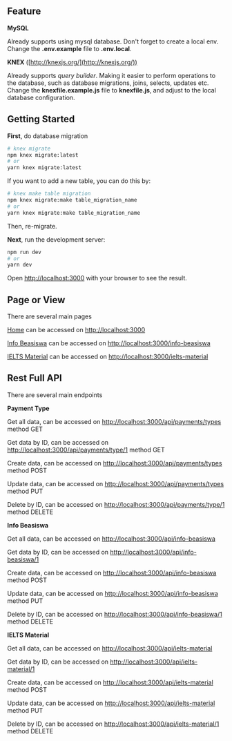 ## Feature

**MySQL**

Already supports using mysql database. Don't forget to create a local env. Change the **.env.example** file to **.env.local**.

**KNEX** ([http://knexjs.org/](http://knexjs.org/))

Already supports *query builder*. Making it easier to perform operations to the database, such as database migrations, joins, selects, updates etc. Change the **knexfile.example.js** file to **knexfile.js**, and adjust to the local database configuration.

## Getting Started

**First**, do database migration
```bash
# knex migrate
npm knex migrate:latest
# or
yarn knex migrate:latest
```

If you want to add a new table, you can do this by:
```bash
# knex make table migration
npm knex migrate:make table_migration_name
# or
yarn knex migrate:make table_migration_name
```

Then, re-migrate.

**Next**, run the development server:

```bash
npm run dev
# or
yarn dev
```

Open [http://localhost:3000](http://localhost:3000) with your browser to see the result.

## Page or View

There are several main pages

[Home](http://localhost:3000) can be accessed on [http://localhost:3000](http://localhost:3000)

[Info Beasiswa](http://localhost:3000/info-beasiswa) can be accessed on [http://localhost:3000/info-beasiswa](http://localhost:3000/info-beasiswa)

[IELTS Material](http://localhost:3000/ielts-material) can be accessed on [http://localhost:3000/ielts-material](http://localhost:3000/ielts-material)

## Rest Full API

There are several main endpoints

**Payment Type**

Get all data, can be accessed on [http://localhost:3000/api/payments/types](http://localhost:3000/api/payments/types) method GET

Get data by ID, can be accessed on [http://localhost:3000/api/payments/type/1](http://localhost:3000/api/payments/type/1) method GET

Create data, can be accessed on [http://localhost:3000/api/payments/types](http://localhost:3000/api/payments/types) method POST

Update data, can be accessed on [http://localhost:3000/api/payments/types](http://localhost:3000/api/payments/types) method PUT

Delete by ID, can be accessed on [http://localhost:3000/api/payments/type/1](http://localhost:3000/api/payments/type/1) method DELETE

**Info Beasiswa**

Get all data, can be accessed on [http://localhost:3000/api/info-beasiswa](http://localhost:3000/api/info-beasiswa)

Get data by ID, can be accessed on [http://localhost:3000/api/info-beasiswa/1](http://localhost:3000/api/info-beasiswa/1)

Create data, can be accessed on [http://localhost:3000/api/info-beasiswa](http://localhost:3000/api/info-beasiswa) method POST

Update data, can be accessed on [http://localhost:3000/api/info-beasiswa](http://localhost:3000/api/info-beasiswa) method PUT

Delete by ID, can be accessed on [http://localhost:3000/api/info-beasiswa/1](http://localhost:3000/api/info-beasiswa/1) method DELETE

**IELTS Material**

Get all data, can be accessed on [http://localhost:3000/api/ielts-material](http://localhost:3000/api/ielts-material)

Get data by ID, can be accessed on [http://localhost:3000/api/ielts-material/1](http://localhost:3000/api/ielts-material/1)

Create data, can be accessed on [http://localhost:3000/api/ielts-material](http://localhost:3000/api/ielts-material) method POST

Update data, can be accessed on [http://localhost:3000/api/ielts-material](http://localhost:3000/api/ielts-material) method PUT

Delete by ID, can be accessed on [http://localhost:3000/api/ielts-material/1](http://localhost:3000/api/ielts-material/1) method DELETE
